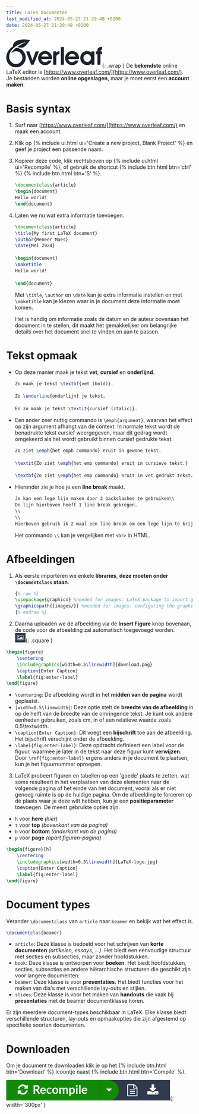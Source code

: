 ```yaml
---
title: LaTeX Documenten
last_modified_at: 2024-05-27 21:29:48 +0200
date: 2024-05-27 21:29:48 +0200
---
```


![](images/overleaf.svg){: .wrap }
De **bekendste** online LaTeX editor is [https://www.overleaf.com/](https://www.overleaf.com/).  
Je bestanden worden **online opgeslagen**, maar je moet eerst een **account maken**.

# Basis syntax

1. Surf naar [https://www.overleaf.com/](https://www.overleaf.com/) en maak een account.
2. Klik op {% include ui.html ui='Create a new project, Blank Project' %} en geef je project een passende naam.
3. Kopieer deze code, klik rechtsboven op {% include ui.html ui='Recompile' %}, of gebruik de shortcut {% include btn.html btn='ctrl' %} {% include btn.html btn='S' %}.
	```latex
	\documentclass{article}
	\begin{document}
	Hello world!
	\end{document}
	```
4. Laten we nu wat extra informatie toevoegen.
	```latex
	\documentclass{article}
	\title{My first LaTeX document}
	\author{Meneer Maes}
	\date{Mei 2024}

	\begin{document}
	\maketitle
	Hello world!

	\end{document}
	```
	Met `\title`, `\author` en `\date` kan je extra informatie instellen en met `\maketitle` kan je kiezen waar in je document deze informatie moet komen.

	Het is handig om informatie zoals de datum en de auteur bovenaan het document in te stellen, dit maakt het gemakkelijker om belangrijke details over het document snel te vinden en aan te passen.

# Tekst opmaak

- Op deze manier maak je tekst **vet**, **cursief** en **onderlijnd**.
	```latex
	Zo maak je tekst \textbf{vet (bold)}.

	Zo \underline{onderlijn} je tekst.

	En zo maak je tekst \textit{cursief (italic)}.
	```
- Een ander zeer nuttig commando is `\emph{argument}`, waarvan het effect op zijn argument afhangt van de context. In normale tekst wordt de benadrukte tekst cursief weergegeven, maar dit gedrag wordt omgekeerd als het wordt gebruikt binnen cursief gedrukte tekst.
	```latex
	Zo ziet \emph{het emph commando} eruit in gewone tekst.

	\textit{Zo ziet \emph{het emp commando} eruit in cursieve tekst.}

	\textbf{Zo ziet \emph{het emp commando} eruit in vet gedrukt tekst.}
	```
- Hieronder zie je hoe je een **line break** maakt.
	```latex
	Je kan een lege lijn maken door 2 backslashes te gebruiken\\
	De lijn hierboven heeft 1 line break gekregen.
	\\
	\\
	Hierboven gebruik ik 2 maal een line break om een lege lijn te krijgen.
	```
	Het commando `\\` kan je vergelijken met `<br>` in HTML.

# Afbeeldingen

1. Als eerste importeren we enkele **libraries**, **deze moeten onder `\documentclass` staan**.
	```latex
	{% raw %}
	\usepackage{graphicx} %needed for images: LaTeX package to import graphics
	\graphicspath{{images/}} %needed for images: configuring the graphicx package
	{% endraw %}
	```
2. Daarna uploaden we de afbeelding via de **Insert Figure** knop bovenaan, de code voor de afbeelding zal automatisch toegevoegd worden.  
	![](images/image-btn.png){: .square }
```latex
\begin{figure}
	\centering
	\includegraphics[width=0.5\linewidth]{download.png}
	\caption{Enter Caption}
	\label{fig:enter-label}
\end{figure}
```
- `\centering`: De afbeelding wordt in het **midden van de pagina** wordt geplaatst.
- `[width=0.5\linewidth]`: Deze optie stelt de **breedte van de afbeelding** in op de helft van de breedte van de omringende tekst. Je kunt ook andere eenheden gebruiken, zoals cm, in of een relatieve waarde zoals 0.5\textwidth.
- `\caption{Enter Caption}`: Dit voegt een **bijschrift** toe aan de afbeelding. Het bijschrift verschijnt onder de afbeelding.
- `\label{fig:enter-label}`: Deze opdracht definieert een label voor de figuur, waarmee je later in de tekst naar deze figuur kunt **verwijzen**. Door `\ref{fig:enter-label}` ergens anders in je document te plaatsen, kun je het figuurnummer oproepen.
3. LaTeX probeert figuren en tabellen op een 'goede' plaats te zetten, wat soms resulteert in het verplaatsen van deze elementen naar de volgende pagina of het einde van het document, vooral als er niet genoeg ruimte is op de huidige pagina.
Om de afbeelding te forceren op de plaats waar je deze wilt hebben, kun je een **positieparameter** toevoegen. De meest gebruikte opties zijn:
- `h` voor **here** *(hier)*
- `t` voor **top** *(bovenkant van de pagina)*
- `b` voor **bottom** *(onderkant van de pagina)*
- `p` voor **page** *(apart figuren-pagina)*
```latex
\begin{figure}[h]
	\centering
	\includegraphics[width=0.5\linewidth]{LaTeX-logo.jpg}
	\caption{Enter Caption}
	\label{fig:enter-label}
\end{figure}
```

# Document types

Verander `\documentclass` van `article` naar `beamer` en bekijk wat het effect is.
```latex
\documentclas{beamer}
```
- `article`: Deze klasse is bedoeld voor het schrijven van **korte documenten** *(artikelen, essays, ...)*. Het biedt een eenvoudige structuur met secties en subsecties, maar zonder hoofdstukken.
- `book`: Deze klasse is ontworpen voor **boeken**. Het biedt hoofdstukken, secties, subsecties en andere hiërarchische structuren die geschikt zijn voor langere documenten.
- `beamer`: Deze klasse is voor **presentaties**. Het biedt functies voor het maken van dia's met verschillende lay-outs en stijlen.
- `slides`: Deze klasse is voor het maken van **handouts** die vaak bij **presentaties** met de beamer documentklasse horen. 

Er zijn meerdere document-types beschikbaar in LaTeX. Elke klasse biedt verschillende structuren, lay-outs en opmaakopties die zijn afgestemd op specifieke soorten documenten.

# Downloaden

Om je document te downloaden klik je op het {% include btn.html btn='Download' %} icoontje naast {% include btn.html btn='Compile' %}.

![download](images/download.png){: width='300px' }
